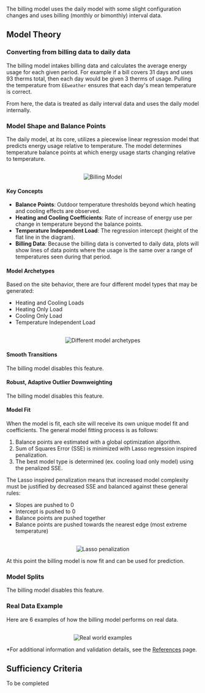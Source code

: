 The billing model uses the daily model with some slight configuration changes and uses billing (monthly or bimonthly) interval data.

## Model Theory

### Converting from billing data to daily data

The billing model intakes billing data and calculates the average energy usage for each given period. For example if a bill covers 31 days and uses 93 therms total, then each day would be given 3 therms of usage. Pulling the temperature from `EEweather` ensures that each day's mean temperature is correct.

From here, the data is treated as daily interval data and uses the daily model internally.

### Model Shape and Balance Points

The daily model, at its core, utilizes a piecewise linear regression model that predicts energy usage relative to temperature. The model determines temperature balance points at which energy usage starts changing relative to temperature.

<div style="text-align: center; margin-top: 30px">
    <img src="site:assets/images/eemeter/billing_model/basic_model.png" alt="Billing Model">
</div>

#### Key Concepts

- **Balance Points**: Outdoor temperature thresholds beyond which heating and cooling effects are observed.
- **Heating and Cooling Coefficients**: Rate of increase of energy use per change in temperature beyond the balance points.
- **Temperature Independent Load**: The regression intercept (height of the flat line in the diagram).
- **Billing Data**: Because the billing data is converted to daily data, plots will show lines of data points where the usage is the same over a range of temperatures seen during that period.

#### Model Archetypes

Based on the site behavior, there are four different model types that may be generated:

- Heating and Cooling Loads
- Heating Only Load
- Cooling Only Load
- Temperature Independent Load

<div style="text-align: center; margin-top: 30px">
    <img src="site:assets/images/eemeter/common/model_archetypes.png" alt="Different model archetypes">
</div>

#### Smooth Transitions

The billing model disables this feature.

#### Robust, Adaptive Outlier Downweighting

The billing model disables this feature.

#### Model Fit

When the model is fit, each site will receive its own unique model fit and coefficients. The general model fitting process is as follows:

1. Balance points are estimated with a global optimization algorithm.
2. Sum of Squares Error (SSE) is minimized with Lasso regression inspired penalization.
3. The best model type is determined (ex. cooling load only model) using the penalized SSE.

The Lasso inspired penalization means that increased model complexity must be justified by decreased SSE and balanced against these general rules:

- Slopes are pushed to 0
- Intercept is pushed to 0
- Balance points are pushed together
- Balance points are pushed towards the nearest edge (most extreme temperature)

<div style="text-align: center; margin-top: 30px">
    <img src="site:assets/images/eemeter/billing_model/lasso_penalization.png" alt="Lasso penalization">
</div>

At this point the billing model is now fit and can be used for prediction.

### Model Splits

The billing model disables this feature.

### Real Data Example

Here are 6 examples of how the billing model performs on real data.

<div style="text-align: center; margin-top: 30px">
    <img src="site:assets/images/eemeter/billing_model/real_examples.png" alt="Real world examples">
</div>

*For additional information and validation details, see the [References](../documentation/eemeter/billing_model/references/) page.

## Sufficiency Criteria

To be completed